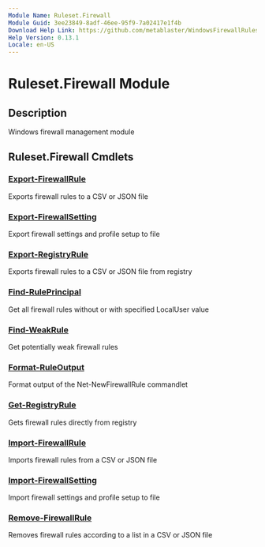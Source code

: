 ```yaml
---
Module Name: Ruleset.Firewall
Module Guid: 3ee23849-8adf-46ee-95f9-7a02417e1f4b
Download Help Link: https://github.com/metablaster/WindowsFirewallRuleset/tree/master/Config/HelpContent/0.13.1
Help Version: 0.13.1
Locale: en-US
---
```


# Ruleset.Firewall Module

## Description

Windows firewall management module

## Ruleset.Firewall Cmdlets

### [Export-FirewallRule](Export-FirewallRule.md)

Exports firewall rules to a CSV or JSON file

### [Export-FirewallSetting](Export-FirewallSetting.md)

Export firewall settings and profile setup to file

### [Export-RegistryRule](Export-RegistryRule.md)

Exports firewall rules to a CSV or JSON file from registry

### [Find-RulePrincipal](Find-RulePrincipal.md)

Get all firewall rules without or with specified LocalUser value

### [Find-WeakRule](Find-WeakRule.md)

Get potentially weak firewall rules

### [Format-RuleOutput](Format-RuleOutput.md)

Format output of the Net-NewFirewallRule commandlet

### [Get-RegistryRule](Get-RegistryRule.md)

Gets firewall rules directly from registry

### [Import-FirewallRule](Import-FirewallRule.md)

Imports firewall rules from a CSV or JSON file

### [Import-FirewallSetting](Import-FirewallSetting.md)

Import firewall settings and profile setup to file

### [Remove-FirewallRule](Remove-FirewallRule.md)

Removes firewall rules according to a list in a CSV or JSON file
